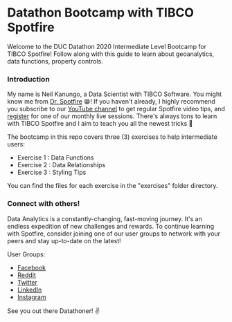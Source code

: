# Datathon Bootcamp with TIBCO Spotfire

Welcome to the DUC Datathon 2020 Intermediate Level Bootcamp for TIBCO Spotfire! Follow along with this guide to learn about geoanalytics, data functions, property controls.

### Introduction

My name is Neil Kanungo, a Data Scientist with TIBCO Software. You might know me from [Dr. Spotfire](https://community.tibco.com/wiki/doctor-spotfire-office-hours) :grin:! If you haven't already, I highly recommend you subscribe to our [YouTube channel](https://www.youtube.com/channel/UCx3agqDZLbfrHNDUaxr0CXA) to get regular Spotfire video tips, and [register](https://www.tibco.com/events/dr-spotfire-office-hours) for one of our monthly live sessions. There's always tons to learn with TIBCO Spotfire and I aim to teach you all the newest tricks :cowboy_hat_face:

The bootcamp in this repo covers three (3) exercises to help intermediate users:

- Exercise 1 : Data Functions
- Exercise 2 : Data Relationships
- Exercise 3 : Styling Tips

You can find the files for each exercise in the "exercises" folder directory.


### Connect with others!

Data Analytics is a constantly-changing, fast-moving journey. It's an endless expedition of new challenges and rewards. To continue learning with Spotfire, consider joining one of our user groups to network with your peers and stay up-to-date on the latest!

User Groups:
- [Facebook](https://www.facebook.com/groups/651751391967838)
- [Reddit](https://www.reddit.com/r/spotfire/)
- [Twitter](https://twitter.com/DrSpotfire)
- [LinkedIn](https://www.linkedin.com/groups/12253057/)
- [Instagram](https://www.instagram.com/drspotfire/)

See you out there Datathoner! :v: